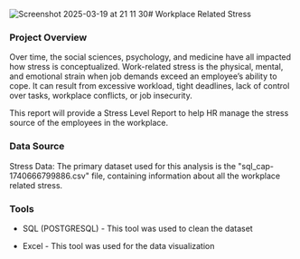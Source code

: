 ![Screenshot 2025-03-19 at 21 11 30](https://github.com/user-attachments/assets/a7fa4ebc-ef2d-4034-872e-bcf98a70d2ea)# Workplace Related Stress

### Project Overview

Over time, the social sciences, psychology, and medicine have all impacted how stress is conceptualized. Work-related stress is the physical, mental, and emotional strain when job demands exceed an employee’s ability to cope. It can result from excessive workload, tight deadlines, lack of control over tasks, workplace conflicts, or job insecurity.

This report will provide a Stress Level Report to help HR manage the stress source of the employees in the workplace.

### Data Source

Stress Data: The primary dataset used for this analysis is the "sql_cap-1740666799886.csv" file, containing information about all the workplace related stress.

### Tools

- SQL (POSTGRESQL) - This tool was used to clean the dataset
  

- Excel - This tool was used for the data visualization

